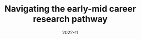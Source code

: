 ---
title: 'Navigating the early-mid career research pathway'
conference: 'Osteoarthritis Aotearoa Research Network conference'
date: '2022-11'
location: 'Wellington'
meetingdate: 'November 2022'
type: invited presentation
---